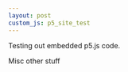 ```yaml
---
layout: post
custom_js: p5_site_test
---
```


Testing out embedded p5.js code. 


<div id="sketch-holder" style = "text-align:center">

</div>

Misc other stuff